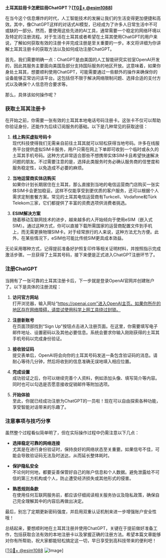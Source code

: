 **土耳其註冊卡怎麽註冊ChatGPT？[[TG💪+ @esim1088](https://t.me/s/esim1088)]**

在当今这个信息爆炸的时代，人工智能技术的发展让我们的生活变得更加便捷和高效。其中，像ChatGPT这样的对话式AI模型，已经成为了许多人日常生活中不可或缺的一部分。然而，要使用这些先进的AI工具，通常需要一个稳定的网络环境以及特定的注册流程。对于生活在土耳其或者希望在土耳其使用ChatGPT的用户来说，了解如何获取有效的注册卡并完成注册是至关重要的一步。本文将详细为你讲解土耳其注册卡的获取方法以及如何成功注册ChatGPT。

首先，我们需要明确一点：ChatGPT是由美国的人工智能研究实验室OpenAI开发的，因此其服务主要面向美国及部分支持国际服务的地区开放。这意味着，如果你身处土耳其，想要顺利使用ChatGPT，可能需要通过一些额外的操作来确保你的设备能够正常访问该平台。这包括但不限于解决网络限制问题、选择合适的支付方式以及确保个人信息符合要求等。

那么，具体该如何操作呢？

### 获取土耳其注册卡

在开始之前，你需要一张有效的土耳其本地电话号码注册卡。这张卡不仅可以帮助你验证身份，还能作为后续订阅服务的基础。以下是几种常见的获取途径：

1. **线上购买虚拟号码卡**  
   现代科技使得我们无需亲自前往土耳其就可以轻松获得当地号码。许多在线服务平台提供虚拟SIM卡服务，用户只需在网上下单即可收到一个临时或永久的土耳其手机号码。这种方式非常适合那些不想携带实体SIM卡且希望快速解决问题的朋友。不过需要注意的是，选择此类服务时务必确认服务商的信誉度和服务稳定性，以免造成不必要的麻烦。

2. **当地运营商实体店购买**  
   如果你计划长期居住在土耳其，那么直接到当地的电信运营商门店购买一张实体SIM卡会更加稳妥。这样不仅能享受到更优质的客户服务，还可以根据个人需求定制套餐方案。常见的土耳其电信运营商有Turkcell、Vodafone和Türk Telekom三家，它们都提供了丰富的资费选项供消费者挑选。

3. **ESIM解决方案**  
   随着移动互联网技术的进步，越来越多的人开始倾向于使用eSIM（嵌入式SIM）。通过这种方式，你可以直接下载所需国家的运营商配置文件到手机上，而无需更换物理SIM卡。对于经常旅行的人来说，这种方法尤为方便。此外，在某些情况下，eSIM也可能比传统SIM更具成本效益。

无论采用哪种方式，记得提前准备好护照复印件等相关证明材料，并按照指示完成激活步骤。一旦获得了土耳其号码，接下来便是正式进入ChatGPT注册环节了。

### 注册ChatGPT

当拥有了一张可靠的土耳其注册卡后，下一步就是登录OpenAI官网并创建账户了。以下是具体的注册流程：

1. **访问官方网站**  
   打开浏览器，输入网址“https://openai.com”进入OpenAI主页。如果你所在的地区存在网络障碍，请尝试使用科学上网工具绕过封锁。

2. **注册新账号**  
   在页面顶部找到“Sign Up”按钮点击进入注册页面。在这里，你需要填写电子邮件地址、设置密码以及其他必要信息。系统会要求你输入刚刚获得的土耳其手机号码以完成身份验证。

3. **接收验证码**  
   提交表单后，OpenAI将会向你的土耳其号码发送一条包含验证码的消息。请耐心等待几分钟，然后将收到的信息准确无误地填入相应位置。

4. **完成设置**  
   成功验证之后，你可以继续完善个人资料，例如添加头像、填写简介等内容。同时也可以勾选是否愿意接收促销邮件等附加选项。

5. **开始体验**  
   至此，你就已经成功注册为ChatGPT的一员啦！现在可以自由探索各种功能，享受智能对话带来的乐趣了。

### 注意事项与技巧分享

虽然整个过程看似简单明了，但在实际操作过程中仍需注意以下几点：

- **选择稳定可靠的网络连接**  
  尤其是在进行身份验证时，保持良好的网络状态至关重要。如果信号不佳，可能会导致验证码无法及时送达，从而延长整体耗时。

- **保护隐私安全**  
  不论何时何地，都要妥善保管好自己的账户信息和个人数据。避免泄露给不可信的第三方机构或个人，防止遭受经济损失或其他形式的侵害。

- **熟悉规则条款**  
  在使用任何互联网服务前，都应该仔细阅读相关服务协议及隐私政策，确保自己完全理解其中的内容后再做出决定。

最后，别忘了定期更新密码强度，并启用双重认证机制来进一步增强账户安全性哦！

总结起来，要想顺利地在土耳其注册并使用ChatGPT，关键在于提前做好准备工作，包括获取合法有效的本地注册卡以及掌握正确的注册方法。希望本篇文章能够对你有所帮助，祝大家都能轻松搞定这一切，早日享受到高科技带来的便利吧！

[[TG💪+ @esim1088](https://t.me/s/esim1088) ![Image](https://i.postimg.cc/4NQfJmqS/Snipaste-2025-05-13-00-14-12.png)]